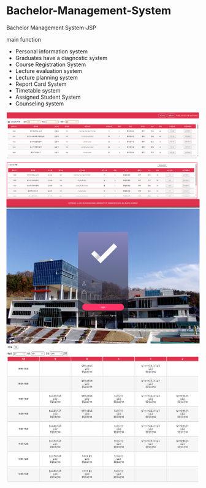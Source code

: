 # Bachelor-Management-System
Bachelor Management System-JSP

main function

- Personal information system
- Graduates have a diagnostic system
- Course Registration System
- Lecture evaluation system
- Lecture planning system
- Report Card System
- Timetable system
- Assigned Student System
- Counseling system


![ex_screenshot](./img/ex.png)
![ex_screenshot](./img/1.png)
![ex_screenshot](./img/3.png)
